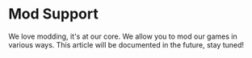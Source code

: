 # Mod Support

We love modding, it's at our core. We allow you to mod our games in various ways. This article will be documented in the future, stay tuned!